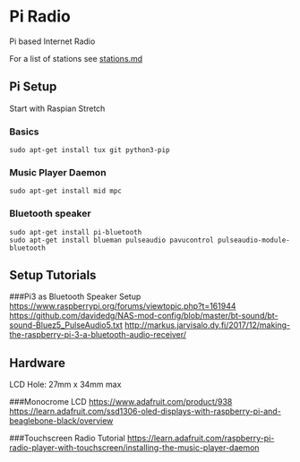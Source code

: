 # Pi Radio
Pi based Internet Radio

For a list of stations see [stations.md](stations.md)

## Pi Setup

Start with Raspian Stretch

### Basics
``` sudo apt-get install tux git python3-pip ```

### Music Player Daemon
```sudo apt-get install mid mpc```

### Bluetooth speaker
```
sudo apt-get install pi-bluetooth
sudo apt-get install blueman pulseaudio pavucontrol pulseaudio-module-bluetooth  
```

## Setup Tutorials

###Pi3 as Bluetooth Speaker Setup
https://www.raspberrypi.org/forums/viewtopic.php?t=161944
https://github.com/davidedg/NAS-mod-config/blob/master/bt-sound/bt-sound-Bluez5_PulseAudio5.txt
http://markus.jarvisalo.dy.fi/2017/12/making-the-raspberry-pi-3-a-bluetooth-audio-receiver/

## Hardware

LCD Hole:  27mm x 34mm max

###Monocrome LCD
https://www.adafruit.com/product/938
https://learn.adafruit.com/ssd1306-oled-displays-with-raspberry-pi-and-beaglebone-black/overview

###Touchscreen Radio Tutorial
https://learn.adafruit.com/raspberry-pi-radio-player-with-touchscreen/installing-the-music-player-daemon

